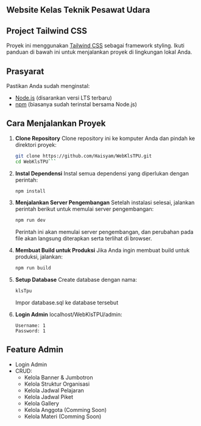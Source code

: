 ## Website Kelas Teknik Pesawat Udara

## Project Tailwind CSS

Proyek ini menggunakan [Tailwind CSS](https://tailwindcss.com/) sebagai framework styling. Ikuti panduan di bawah ini untuk menjalankan proyek di lingkungan lokal Anda.

## Prasyarat

Pastikan Anda sudah menginstal:

- [Node.js](https://nodejs.org/) (disarankan versi LTS terbaru)
- [npm](https://www.npmjs.com/) (biasanya sudah terinstal bersama Node.js)

## Cara Menjalankan Proyek

1. **Clone Repository**
   Clone repository ini ke komputer Anda dan pindah ke direktori proyek:

   ````bash
   git clone https://github.com/Haisyam/WebKlsTPU.git
   cd WebKlsTPU```
   ````

1. **Instal Dependensi**
   Instal semua dependensi yang diperlukan dengan perintah:

   ```bash
   npm install
   ```

1. **Menjalankan Server Pengembangan**
   Setelah instalasi selesai, jalankan perintah berikut untuk memulai server pengembangan:

   ```bash
   npm run dev
   ```

   Perintah ini akan memulai server pengembangan, dan perubahan pada file akan langsung diterapkan serta terlihat di browser.

1. **Membuat Build untuk Produksi**
   Jika Anda ingin membuat build untuk produksi, jalankan:

   ```bash
   npm run build
   ```

1. **Setup Database**
   Create database dengan nama:

   ```bash
   klsTpu

   ```

   Impor database.sql ke database tersebut

1. **Login Admin**
   localhost/WebKlsTPU/admin:
   ```
   Username: 1
   Password: 1
   ```

## Feature Admin

- Login Admin
- CRUD:
  - Kelola Banner & Jumbotron
  - Kelola Struktur Organisasi
  - Kelola Jadwal Pelajaran
  - Kelola Jadwal Piket
  - Kelola Gallery
  - Kelola Anggota (Comming Soon)
  - Kelola Materi (Comming Soon)
